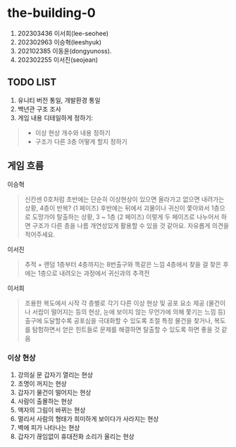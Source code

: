# the-building-0
1. 202303436 이서희(lee-seohee)
2. 202302963 이승혁(leeshyuk)
3. 202102385 이동윤(dongyunoss).
4. 202302255 이서진(seojean)

## TODO LIST
1. 유니티 버전 통일, 개발환경 통일
2. 백년관 구조 조사
3. 게임 내용 디테일하게 정하기:
>  * 이상 현상 개수와 내용 정하기
>  * 구조가 다른 3층 어떻게 할지 정하기

## 게임 흐름
이승혁
> 신칸센 0호처럼
> 초반에는 단순히 이상현상이 있으면 올라가고 없으면 내려가는 상황, 4층이 반복? (1 페이즈)
> 후반에는 뒤에서 괴물이나 귀신이 쫓아와서 1층으로 도망가야 탈출하는 상황, 3 ~ 1층 (2 페이즈)
> 이렇게 두 페이즈로 나누어서 하면 구조가 다른 층을 나름 개연성있게 활용할 수 있을 것 같아요.
> 자유롭게 의견을 적어주세요.

이서진
> 추적 + 랜덤
> 1층부터 4층까지는 8번출구와 똑같은 느낌
> 4층에서 찾을 걸 찾은 후에는 1층으로 내려오는 과정에서 귀신과의 추격전

이서희
> 조용한 복도에서 시작
> 각 층별로 각기 다른 이상 현상 및 공포 요소 제공 (물건이나 서랍이 떨어지는 등의 현상, 눈에 보이지 않는 무언가에 의해 쫓기는 느낌 등)
> 출구에 도달할수록 공포심을 극대화할 수 있도록 조절
> 특정 물건을 찾거나, 복도를 탐험하면서 얻은 힌트들로 문제를 해결하면 탈출할 수 있도록 하면 좋을 것 같음

### 이상 현상
1. 강의실 문 갑자기 열리는 현상
2. 조명이 꺼지는 현상
3. 갑자기 물건이 떨어지는 현상
4. 사람이 출몰하는 현상
5. 액자의 그림이 바뀌는 현상
6. 멀리서 사람의 형태가 희미하게 보이다가 사라지는 현상
7. 벽에 피가 나타나는 현상
8. 갑자기 끊임없이 휴대전화 소리가 울리는 현상
